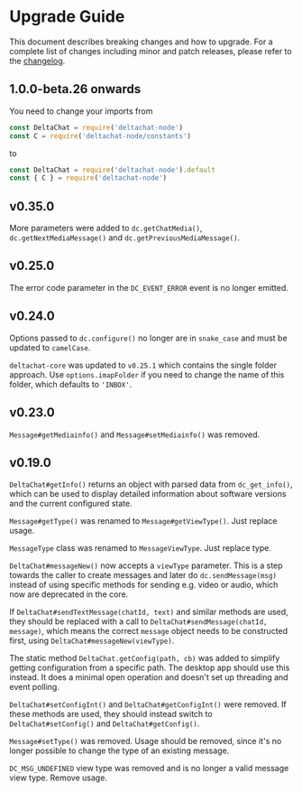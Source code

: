 # Upgrade Guide

This document describes breaking changes and how to upgrade. For a complete list of changes including minor and patch releases, please refer to the [changelog](CHANGELOG.md).

## 1.0.0-beta.26 onwards
You need to change your imports from 
```js
const DeltaChat = require('deltachat-node')
const C = require('deltachat-node/constants')
```
to
```js
const DeltaChat = require('deltachat-node').default
const { C } = require('deltachat-node')
```

## v0.35.0

More parameters were added to `dc.getChatMedia()`, `dc.getNextMediaMessage()` and `dc.getPreviousMediaMessage()`.

## v0.25.0

The error code parameter in the `DC_EVENT_ERROR` event is no longer emitted.

## v0.24.0

Options passed to `dc.configure()` no longer are in `snake_case` and must be updated to `camelCase`.

`deltachat-core` was updated to `v0.25.1` which contains the single folder approach. Use `options.imapFolder` if you need to change the name of this folder, which defaults to `'INBOX'`.

## v0.23.0

`Message#getMediainfo()` and `Message#setMediainfo()` was removed.

## v0.19.0

`DeltaChat#getInfo()` returns an object with parsed data from `dc_get_info()`, which can be used to display detailed information about software versions and the current configured state.

`Message#getType()` was renamed to `Message#getViewType()`. Just replace usage.

`MessageType` class was renamed to `MessageViewType`. Just replace type.

`DeltaChat#messageNew()` now accepts a `viewType` parameter. This is a step towards the caller to create messages and later do `dc.sendMessage(msg)` instead of using specific methods for sending e.g. video or audio, which now are deprecated in the core.

If `DeltaChat#sendTextMessage(chatId, text)` and similar methods are used, they should be replaced with a call to `DeltaChat#sendMessage(chatId, message)`, which means the correct `message` object needs to be constructed first, using `DeltaChat#messageNew(viewType)`.

The static method `DeltaChat.getConfig(path, cb)` was added to simplify getting configuration from a specific path. The desktop app should use this instead. It does a minimal open operation and doesn't set up threading and event polling.

`DeltaChat#setConfigInt()` and `DeltaChat#getConfigInt()` were removed. If these methods are used, they should instead switch to `DeltaChat#setConfig()` and `DeltaChat#getConfig()`.

`Message#setType()` was removed. Usage should be removed, since it's no longer possible to change the type of an existing message.

`DC_MSG_UNDEFINED` view type was removed and is no longer a valid message view type. Remove usage.
